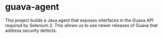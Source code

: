 # guava-agent
This project builds a Java agent that exposes interfaces in the Guava API required by Selenium 2. This allows us to use newer releases of Guava that address security defects.
